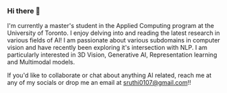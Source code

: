 ### Hi there 👋

I'm currently a master's student in the Applied Computing program at the University of Toronto. I enjoy delving into and reading the latest research in various fields of AI!
I am passionate about various subdomains in computer vision and have recently been exploring it's intersection with NLP. I am particularly interested in 3D Vision, Generative AI, Representation learning and Multimodal models.

If you'd like to collaborate or chat about anything AI related, reach me at any of my socials or drop me an email at sruthi0107@gmail.com!!

<!--
**sruthi0107/sruthi0107** is a ✨ _special_ ✨ repository because its `README.md` (this file) appears on your GitHub profile.

Here are some ideas to get you started:

- 🔭 I’m currently working on ...
- 🌱 I’m currently learning ...
- 👯 I’m looking to collaborate on ...
- 🤔 I’m looking for help with ...
- 💬 Ask me about ...
- 📫 How to reach me: ...
- 😄 Pronouns: ...
- ⚡ Fun fact: ...
-->
